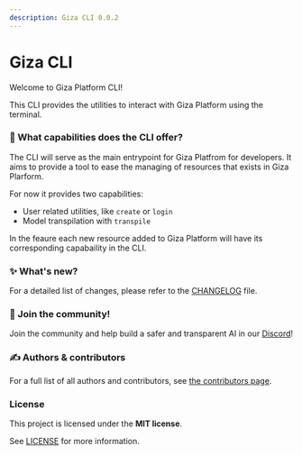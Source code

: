 ```yaml
---
description: Giza CLI 0.0.2
---
```


# Giza CLI

Welcome to Giza Platform CLI!

This CLI provides the utilities to interact with Giza Platform using the terminal.

### 🤔 What capabilities does the CLI offer?

The CLI will serve as the main entrypoint for Giza Platfrom for developers. It aims to provide a tool to ease the managing of resources that exists in Giza Plarform.

For now it provides two capabilities:

* User related utilities, like `create` or `login`
* Model transpilation with `transpile`

In the feaure each new resource added to Giza Platform will have its corresponding capabaility in the CLI.

### ✨ What's new?

For a detailed list of changes, please refer to the [CHANGELOG](https://github.com/gizatechxyz/giza-cli/blob/main/CHANGELOG.md) file.

### 💖 Join the community!

Join the community and help build a safer and transparent AI in our [Discord](https://discord.gg/Kt24CsMb5k)!

### ✍️ Authors & contributors

For a full list of all authors and contributors, see [the contributors page](contributors).

### License

This project is licensed under the **MIT license**.

See [LICENSE](https://github.com/gizatechxyz/giza-cli/blob/main/LICENSE/README.md) for more information.
